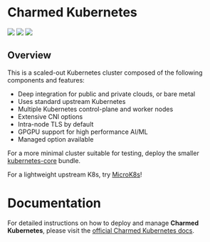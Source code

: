 # Charmed Kubernetes

![](https://img.shields.io/badge/kubernetes-1.28-brightgreen.svg) 
![](https://img.shields.io/badge/juju-2.9+-brightgreen.svg)
![](https://img.shields.io/badge/juju-3.1+-brightgreen.svg)


## Overview

This is a scaled-out Kubernetes cluster composed of the following components and features:

-   Deep integration for public and private clouds, or bare metal
-   Uses standard upstream Kubernetes
-   Multiple Kubernetes control-plane and worker nodes
-   Extensive CNI options
-   Intra-node TLS by default
-   GPGPU support for high performance AI/ML
-   Managed option available

For a more minimal cluster suitable for testing, deploy the smaller
[kubernetes-core](https://charmhub.io/kubernetes-core) bundle.

For a lightweight upstream K8s, try [MicroK8s](https://microk8s.io)!


# Documentation

For detailed instructions on how to deploy and manage **Charmed Kubernetes**, please visit the 
[official Charmed Kubernetes docs](https://www.ubuntu.com/kubernetes/docs/).

